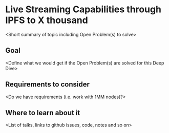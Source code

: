 # Live Streaming Capabilities through IPFS to X thousand

<Short summary of topic including Open Problem(s) to solve>

## Goal

<Define what we would get if the Open Problem(s) are solved for this Deep Dive>

## Requirements to consider

<Do we have requirements (i.e. work with 1MM nodes)?>

## Where to learn about it

<List of talks, links to github issues, code, notes and so on>
